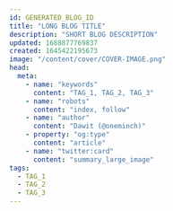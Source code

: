 ```yaml
---
id: GENERATED_BLOG_ID
title: "LONG BLOG TITLE"
description: "SHORT BLOG DESCRIPTION"
updated: 1688877769837
created: 1645422195673
image: "/content/cover/COVER-IMAGE.png"
head:
  meta:
    - name: "keywords"
      content: "TAG_1, TAG_2, TAG_3"
    - name: "robots"
      content: "index, follow"
    - name: "author"
      content: "Dawit (@oneminch)"
    - property: "og:type"
      content: "article"
    - name: "twitter:card"
      content: "summary_large_image"
tags:
  - TAG_1
  - TAG_2
  - TAG_3
---
```

